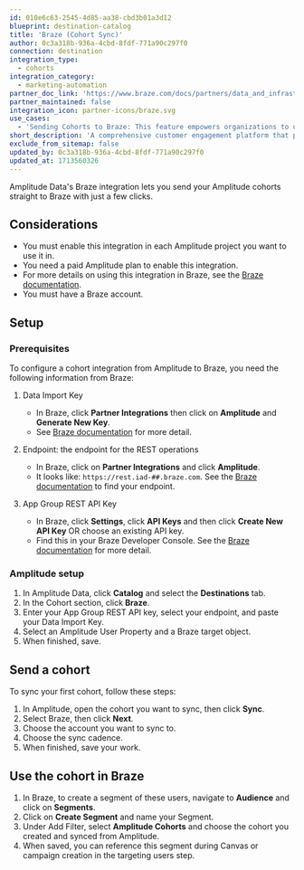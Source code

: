 ```yaml
---
id: 010e6c63-2545-4d85-aa38-cbd3b01a3d12
blueprint: destination-catalog
title: 'Braze (Cohort Sync)'
author: 0c3a318b-936a-4cbd-8fdf-771a90c297f0
connection: destination
integration_type:
  - cohorts
integration_category:
  - marketing-automation
partner_doc_link: 'https://www.braze.com/docs/partners/data_and_infrastructure_agility/analytics/amplitude/amplitude_audiences/#sync-user-traits-and-computations'
partner_maintained: false
integration_icon: partner-icons/braze.svg
use_cases:
  - 'Sending Cohorts to Braze: This feature empowers organizations to utilize their Amplitude cohorts within Braze for targeted marketing campaigns. By seamlessly transferring cohort data, customers can craft personalized messaging strategies tailored to specific customer segments. This enhances user acquisition, retention, and overall customer satisfaction by delivering relevant content based on individual behavior and preferences.'
short_description: 'A comprehensive customer engagement platform that powers relevant experiences between consumers and brands they love. Braze helps foster human connection through interactive conversations across channels.'
exclude_from_sitemap: false
updated_by: 0c3a318b-936a-4cbd-8fdf-771a90c297f0
updated_at: 1713560326
---
```


Amplitude Data's Braze integration lets you send your Amplitude cohorts straight to Braze with just a few clicks.

## Considerations

- You must enable this integration in each Amplitude project you want to use it in.
- You need a paid Amplitude plan to enable this integration.
- For more details on using this integration in Braze, see the [Braze documentation](https://www.braze.com/docs/partners/data_and_infrastructure_agility/analytics/amplitude/amplitude_audiences/).
- You must have a Braze account. 

## Setup

### Prerequisites

To configure a cohort integration from Amplitude to Braze, you need the following information from Braze:

1. Data Import Key
 
    - In Braze, click **Partner Integrations** then click on **Amplitude** and **Generate New Key**. 
    - See [Braze documentation](https://www.braze.com/docs/partners/data_and_infrastructure_agility/analytics/amplitude/amplitude_audiences/#step-1-get-the-braze-data-import-key) for more detail.

2. Endpoint: the endpoint for the REST operations 

     - In Braze, click on **Partner Integrations** and click **Amplitude**.
     - It looks like: `https://rest.iad-##.braze.com`. See the [Braze documentation](https://www.braze.com/docs/api/basics/#endpoints) to find your endpoint.

3. App Group REST API Key
   
     - In Braze, click **Settings**, click **API Keys** and then click **Create New API Key** OR choose an existing API key.
     - Find this in your Braze Developer Console. See the [Braze documentation](https://www.braze.com/docs/api/basics/#rest-api-key) for more detail.

### Amplitude setup 

1. In Amplitude Data, click **Catalog** and select the **Destinations** tab.
2. In the Cohort section, click **Braze**.
3. Enter your App Group REST API key, select your endpoint, and paste your Data Import Key.
4. Select an Amplitude User Property and a Braze target object. 
5. When finished, save.

## Send a cohort

To sync your first cohort, follow these steps:

1. In Amplitude, open the cohort you want to sync, then click **Sync**.
2. Select Braze, then click **Next**.
3. Choose the account you want to sync to.
4. Choose the sync cadence.
5. When finished, save your work.

## Use the cohort in Braze

1. In Braze, to create a segment of these users, navigate to **Audience** and click on **Segments**.
2. Click on **Create Segment** and name your Segment.
3. Under Add Filter, select **Amplitude Cohorts** and choose the cohort you created and synced from Amplitude.
4. When saved, you can reference this segment during Canvas or campaign creation in the targeting users step.
